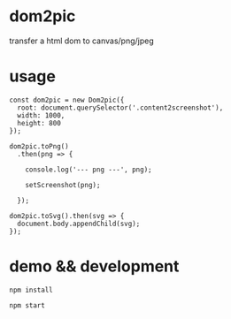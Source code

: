 # dom2pic
transfer a html dom to canvas/png/jpeg

# usage

```
const dom2pic = new Dom2pic({
  root: document.querySelector('.content2screenshot'),
  width: 1000,
  height: 800
});

dom2pic.toPng()
  .then(png => {

    console.log('--- png ---', png);

    setScreenshot(png);

  });

dom2pic.toSvg().then(svg => {
  document.body.appendChild(svg);
});
```

# demo && development
```
npm install

npm start
```